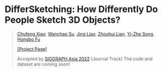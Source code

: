 # DifferSketching: How Differently Do People Sketch 3D Objects?
> [Chufeng Xiao](https://scholar.google.com/citations?user=2HLwZGYAAAAJ&hl=en), [Wanchao Su](https://ansire.github.io/), [Jing Liao](https://liaojing.github.io/html/), [Zhouhui Lian](https://www.icst.pku.edu.cn/zlian/), [Yi-Zhe Song](http://personal.ee.surrey.ac.uk/Personal/Y.Song/), [Hongbo Fu](https://sweb.cityu.edu.hk/hongbofu/)
> 
> [[Project Page]](./)
>
> Accepted by [SIGGRAPH Asia 2022](https://sa2022.siggraph.org/) (Journal Track)
The code and dataset are coming soon!
